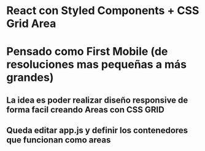# React con Styled Components + CSS Grid Area 
# Pensado como First Mobile (de resoluciones mas pequeñas a más grandes)
## La idea es poder realizar diseño responsive de forma facil creando Areas con CSS GRID

## Queda editar app.js y definir los contenedores que funcionan como areas